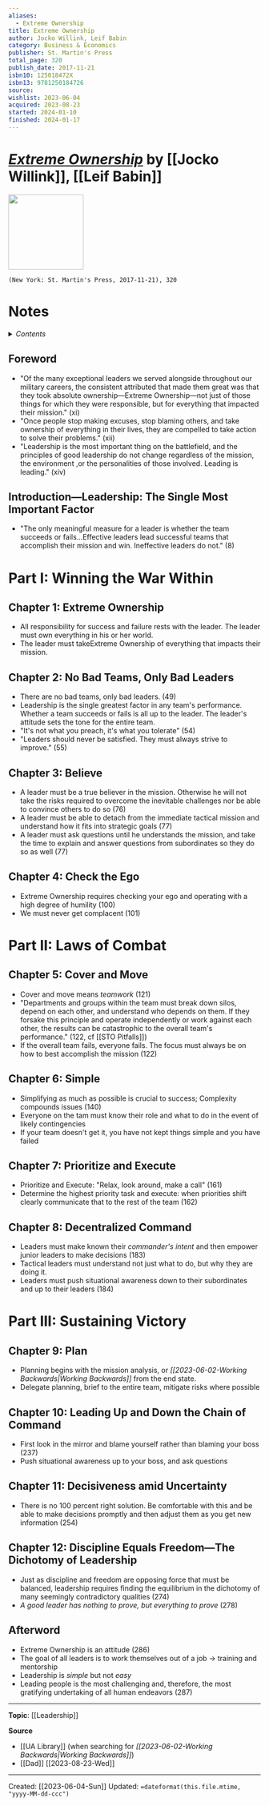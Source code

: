 ```yaml
---
aliases:
  - Extreme Ownership
title: Extreme Ownership
author: Jocko Willink, Leif Babin
category: Business & Economics
publisher: St. Martin's Press
total_page: 320
publish_date: 2017-11-21
isbn10: 125018472X
isbn13: 9781250184726
source: 
wishlist: 2023-06-04
acquired: 2023-08-23
started: 2024-01-10
finished: 2024-01-17
---
```

# *[Extreme Ownership](https://us.macmillan.com/books/9781250183866/extreme-ownership)* by [[Jocko Willink]], [[Leif Babin]]

<img src="https://mpd-biblio-covers.imgix.net/9781250183866.jpg?w=900" width=150>

`(New York: St. Martin's Press, 2017-11-21), 320`


# Notes

<details>
 <summary><i>Contents</i></summary>
<!-- MarkdownTOC autolink="true" -->

<!-- /MarkdownTOC -->
</details>

## Foreword
- "Of the many exceptional leaders we served alongside throughout our military careers, the consistent attributed that made them great was that they took absolute ownership—Extreme Ownership—not just of those things for which they were responsible, but for everything that impacted their mission." (xi)
- "Once people stop making excuses, stop blaming others, and take ownership of everything in their lives, they are compelled to take action to solve their problems." (xii)
- "Leadership is the most important thing on the battlefield, and the principles of good leadership do not change regardless of the mission, the environment ,or the personalities of those involved. Leading is leading." (xiv)

## Introduction—Leadership: The Single Most Important Factor
- "The only meaningful measure for a leader is whether the team succeeds or fails...Effective leaders lead successful teams that accomplish their mission and win. Ineffective leaders do not." (8)


# Part I: Winning the War Within

## Chapter 1: Extreme Ownership
- All responsibility for success and failure rests with the leader. The leader must own everything in his or her world. 
- The leader must takeExtreme Ownership of everything that impacts their mission.

## Chapter 2: No Bad Teams, Only Bad Leaders
- There are no bad teams, only bad leaders. (49)
- Leadership is the single greatest factor in any team's performance. Whether a team succeeds or fails is all up to the leader. The leader's attitude sets the tone for the entire team.
- "It's not what you preach, it's what you tolerate" (54)
- "Leaders should never be satisfied. They must always strive to improve." (55)

## Chapter 3: Believe
- A leader must be a true believer in the mission. Otherwise he will not take the risks required to overcome the inevitable challenges nor be able to convince others to do so (76)
- A leader must be able to detach from the immediate tactical mission and understand how it fits into strategic goals (77)
- A leader must ask questions until he understands the mission, and take the time to explain and answer questions from subordinates so they do so as well (77)

## Chapter 4: Check the Ego
- Extreme Ownership requires checking your ego and operating with a high degree of humility (100)
- We must never get complacent (101)

# Part II: Laws of Combat

## Chapter 5: Cover and Move
- Cover and move means *teamwork* (121)
- "Departments and groups within the team must break down silos, depend on each other, and understand who depends on them. If they forsake this principle and operate independently or work against each other, the results can be catastrophic to the overall team's performance." (122, cf [[STO Pitfalls]])
- If the overall team fails, everyone fails. The focus must always be on how to best accomplish the mission (122)

## Chapter 6: Simple
- Simplifying as much as possible is crucial to success; Complexity compounds issues (140)
- Everyone on the tam must know their role and what to do in the event of likely contingencies 
- If your team doesn't get it, you have not kept things simple and you have failed 

## Chapter 7: Prioritize and Execute
-  Prioritize and Execute: "Relax, look around, make a call" (161)
- Determine the highest priority task and execute: when priorities shift clearly communicate that to the rest of the team (162)

## Chapter 8: Decentralized Command 
- Leaders must make known their *commander's intent* and then empower junior leaders to make decisions (183)
- Tactical leaders must understand not just what to do, but why they are doing it.
- Leaders must push situational awareness down to their subordinates and up to their leaders (184)

# Part III: Sustaining Victory

## Chapter 9: Plan
- Planning begins with the mission analysis, or *[[2023-06-02-Working Backwards|Working Backwards]]* from the end state.
- Delegate planning, brief to the entire team, mitigate risks where possible                                                                                                                                                                                                                
## Chapter 10: Leading Up and Down the Chain of Command
- First look in the mirror and blame yourself rather than blaming your boss (237)
- Push situational awareness up to your boss, and ask questions 

## Chapter 11: Decisiveness amid Uncertainty
- There is no 100 percent right solution. Be comfortable with this and be able to make decisions promptly and then adjust them as you get new information (254)

## Chapter 12: Discipline Equals Freedom—The Dichotomy of Leadership
- Just as discipline and freedom are opposing force that must be balanced, leadership requires finding the equilibrium in the dichotomy of many seemingly contradictory qualities (274)
- *A good leader has nothing to prove, but everything to prove* (278)

## Afterword
- Extreme Ownership is an attitude (286)
- The goal of all leaders is to work themselves out of a job → training and mentorship 
- Leadership is *simple* but not *easy*
- Leading people is the most challenging and, therefore, the most gratifying undertaking of all human endeavors (287)

--- 
**Topic**: [[Leadership]]

**Source**
- [[UA Library]] (when searching for *[[2023-06-02-Working Backwards|Working Backwards]]*)
- [[Dad]] [[2023-08-23-Wed]]

---
Created: [[2023-06-04-Sun]]
Updated: `=dateformat(this.file.mtime, "yyyy-MM-dd-ccc")`